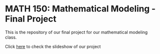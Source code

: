 # MATH 150: Mathematical Modeling - Final Project

This is the repository of our final project for our mathematical modeling class.

Click [here](https://docs.google.com/presentation/d/1uP0ITPE1It-qgkpnZlfUr4XHIzx9MrxN1fiP00EIeHY/edit?usp=sharing) to check the slideshow of our project
